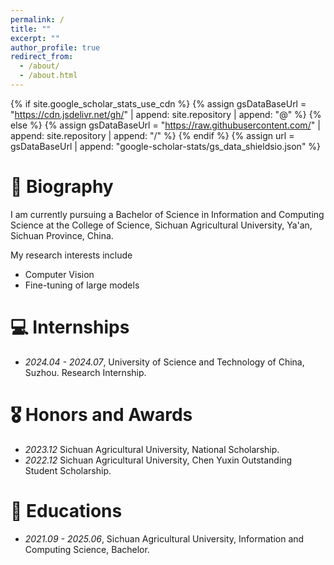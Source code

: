 ```yaml
---
permalink: /
title: ""
excerpt: ""
author_profile: true
redirect_from: 
  - /about/
  - /about.html
---
```


{% if site.google_scholar_stats_use_cdn %}
{% assign gsDataBaseUrl = "https://cdn.jsdelivr.net/gh/" | append: site.repository | append: "@" %}
{% else %}
{% assign gsDataBaseUrl = "https://raw.githubusercontent.com/" | append: site.repository | append: "/" %}
{% endif %}
{% assign url = gsDataBaseUrl | append: "google-scholar-stats/gs_data_shieldsio.json" %}

<span class='anchor' id='about-me'></span>
# 🧍️ Biography

I am currently pursuing a Bachelor of Science in Information and Computing Science at the College of Science, Sichuan Agricultural University, Ya'an, Sichuan Province, China.

My research interests include
* Computer Vision 
* Fine-tuning of large models

[//]: # (# 🔥 News)

[//]: # (- *2022.02*: &nbsp;🎉🎉 Lorem ipsum dolor sit amet, consectetur adipiscing elit. Vivamus ornare aliquet ipsum, ac tempus justo dapibus sit amet. )

[//]: # (# 📝 Publications )

# 💻 Internships
- *2024.04 - 2024.07*, University of Science and Technology of China, Suzhou.
Research Internship.

# 🎖 Honors and Awards
- *2023.12* Sichuan Agricultural University, National Scholarship.
- *2022.12* Sichuan Agricultural University, Chen Yuxin Outstanding Student Scholarship.

# 📖 Educations
- *2021.09 - 2025.06*, Sichuan Agricultural University, Information and Computing Science, Bachelor.









